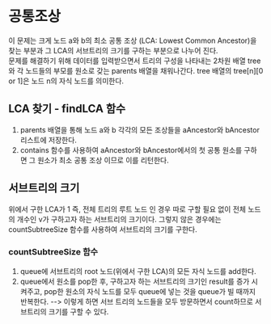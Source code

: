 # 공통조상
이 문제는 크게 노드 a와 b의 최소 공통 조상 (LCA: Lowest Common Ancestor)을 찾는 부분과 그 LCA의 서브트리의 크기를 구하는 부분으로 나누어 진다.  
문제를 해결하기 위해 데이터를 입력받으면서 트리의 구성을 나타내는 2차원 배열 tree와 각 노드들의 부모를 원소로 갖는 parents 배열을 채워나간다. tree 배열의 tree[n][0 or 1]은 노드 n의 자식 노드를 의미한다.

## LCA 찾기 - findLCA 함수
1. parents 배열을 통해 노드 a와 b 각각의 모든 조상들을 aAncestor와 bAncestor 리스트에 저장한다.
2. contains 함수를 사용하여 aAncestor와 bAncestor에서의 첫 공통 원소를 구하면 그 원소가 최소 공통 조상 이므로 이를 리턴한다.

## 서브트리의 크기
위에서 구한 LCA가 1 즉, 전체 트리의 루트 노드 인 경우 따로 구할 필요 없이 전체 노드의 개수인 v가 구하고자 하는 서브트리의 크기이다. 그렇지 않은 경우에는 countSubtreeSize 함수를 사용하여 서브트리의 크기를 구한다.  
### countSubtreeSize 함수
1. queue에 서브트리의 root 노드(위에서 구한 LCA)의 모든 자식 노드를 add한다.
2. queue에서 원소를 pop한 후, 구하고자 하는 서브트리의 크기인 result를 증가 시켜주고, pop한 원소의 자식 노드를 모두 queue에 넣는 것을 queue가 빌 때까지 반복한다.
--> 이렇게 하면 서브 트리의 노드들을 모두 방문하면서 count하므로 서브트리의 크기를 구할 수 있다.